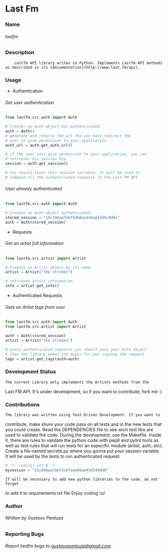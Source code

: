 Last Fm
=======

### Name

###### lastfm

### Description

        Lastfm API library writen in Python. Implements Lastfm API methods 
    as described in its [documentation](http://www.last.fm/api). 

### Usage

- Authentication

###### Get user authentication

```python
from lastfm.src.auth import Auth

# Creates an Auth object not authenticated
auth = Auth()
# generate and returns the url tha you have redirect the 
# user to give permission to your application
auth_url = auth.get_auth_url()

# if the user user give permission to your application, you can
# retrieves his session key
session = auth.get_session()

# You should store this session variable. It will be used to 
# compose all the authenticated requests to the Last FM API
```

###### User already authenticated

```python
from lastfm.src.auth import Auth

# Creates an Auth object authenticated
stored_session = "19c246aa7ebf5d60ezdv6ae33d5c9d0x"
auth = Auth(stored_session)
```

- Requests

###### Get an artist full information

```python
from lastfm.src.artist import Artist

# Creates an Artist object by its name
artist = Artist("the strokes")

# retrieves artist information
info = artist.get_info()
```

- Authenticated Requests

###### Gets an Artist tags from user
```python
from lastfm.src.auth import Auth
from lastfm.src.artist import Artist

auth = Auth(stored_session)
artist = Artist("the strokes")

# every authenticated requests you should pass your Auth object 
# than the library makes the magic for you signing the request
tags = artist.get_tags(auth=auth)
```

### Development Status
    The current Library only implements the Artists methods from the
Last FM API. It's under development, so if you want to contribute, fork me :)

### Contributions

    The library was written using Test Driven Development. If you want to 
contribute, make shure your code pass on all tests and in the new tests that 
you could create. 
    Read the DEPENDENCIES file to see wich test libs are used to validate 
the code. 
    During the development, use the Makefile. Inside it, there are rules to 
validate the python code with pep8 and pylint tools as well as test rules that
will run tests for an especific module (artist, auth, etc).
    Create a file named secrets.py where you gonna put your session variable. It 
will be used by the tests to run authenticated request: 
```python
# -*- coding: utf-8 -*-
mysession = "21c846aa7abf3c6fead46ae43d549dd0"
```
    If will be necessary to add new python libraries to the code, do not forget 
to add it to requirements.txt file
    Enjoy coding \o/

### Author

###### Written by Gustavo Pantuza

### Reporting Bugs

###### Report lastfm bugs to gustavopantuza@gmail.com
